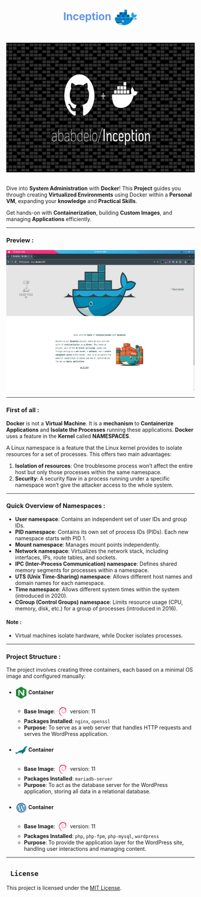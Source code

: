 
<div align="center">

<h1 style="color:CornflowerBlue;"> Inception <img width="64px" align="center" src=".assets/icons/docker.png" /></h1><br>
<img src=".assets/images/Project-DRK-Card.png" height="345px" width="700px"/><br><br/>

</div>

Dive into **System Administration** with **Docker**! This **Project** guides you through creating **Virtualized Environments** using Docker within a **Personal VM**, expanding your **knowledge** and **Practical Skills**.

Get hands-on with **Containerization**, building **Custom Images**, and managing **Applications** efficiently.

---

### Preview :
<div align="center">
  <img height="375px" src=".assets/images/Preview.png" />
</div>

---

### First of all :

**Docker** is not a **Virtual Machine**. It is a **mechanism** to **Containerize Applications** and **Isolate the Processes** running these applications. **Docker** uses a feature in the **Kernel** called **NAMESPACES**.

A Linux namespace is a feature that the Linux kernel provides to isolate resources for a set of processes. This offers two main advantages:

1. **Isolation of resources**: One troublesome process won’t affect the entire host but only those processes within the same namespace.
2. **Security**: A security flaw in a process running under a specific namespace won’t give the attacker access to the whole system.

---

### Quick Overview of Namespaces :

- **User namespace**: Contains an independent set of user IDs and group IDs.
- **PID namespace**: Contains its own set of process IDs (PIDs). Each new namespace starts with PID 1.
- **Mount namespace**: Manages mount points independently.
- **Network namespace**: Virtualizes the network stack, including interfaces, IPs, route tables, and sockets.
- **IPC (Inter-Process Communication) namespace**: Defines shared memory segments for processes within a namespace.
- **UTS (Unix Time-Sharing) namespace**: Allows different host names and domain names for each namespace.
- **Time namespace**: Allows different system times within the system (introduced in 2020).
- **CGroup (Control Groups) namespace**: Limits resource usage (CPU, memory, disk, etc.) for a group of processes (introduced in 2016).

#### Note :
- Virtual machines isolate hardware, while Docker isolates processes.

---

###  Project Structure :

The project involves creating three containers, each based on a minimal OS image and configured manually:

- <h4> <img src=".assets/icons/nginx.png" align="center" width="32px" /> Container </h4>

  - **Base Image**: <img src=".assets/icons/debian.png" align="center" width="32px" /> version: 11
  - **Packages Installed**: `nginx`, `openssl`
  - **Purpose**: To serve as a web server that handles HTTP requests and serves the WordPress application.

- <h4> <img src=".assets/icons/mariadb.png" align="center" width="32px" /> Container </h4>

  - **Base Image**: <img src=".assets/icons/debian.png" align="center" width="32px" /> version: 11
  - **Packages Installed**: `mariadb-server`
  - **Purpose**: To act as the database server for the WordPress application, storing all data in a relational database.

- <h4> <img src=".assets/icons/wordpress.png" align="center" width="32px" /> Container </h4>

  - **Base Image**: <img src=".assets/icons/debian.png" align="center" width="32px" /> version: 11
  - **Packages Installed**: `php`, `php-fpm`, `php-mysql`, `wordpress`
  - **Purpose**: To provide the application layer for the WordPress site, handling user interactions and managing content.

---

## ` License`

This project is licensed under the [MIT License](license.md).

